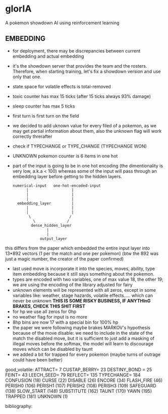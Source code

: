 # glorIA
A pokemon showdown AI using reinforcement learning

## EMBEDDING
- for deployment, there may be discrepancies between current embedding and actual embedding
- it's the showdown server that provides the team and the rosters. Therefore, when starting training,
  let's fix a showdown version and use only that one.
- state space for volatile effects is total-removed
- toxic counter has max 15 ticks (after 15 ticks always 93% damage)
- sleep 	counter has max 5 ticks
- first turn is first turn on the field
- we decided to add uknown value for every filed of a pokemon, as we may get partial information about them,
also the unknown flag will work correctly threrafter
- check if TYPECHANGE or TYPE_CHANGE (TYPECHANGE WON)
- UNKNOWN pokemon counter is 6 items in one hot
- part of the input is going to be in one hot encoding (the dimentionality is very low, a.k.a < 100) whereas some of the input will pass through an embedding layer before getting to the hidden layers.

      numerical-input   one-hot-encoded-input 
            |                   |
            |                   |
            |                   |
        embedding_layer         |
            |                   |
            |                   | 
             \                 /        
               \              / 
              dense_hidden_layer
                     | 
                     | 
                  output_layer 
                  
this differs from the paper which embedded the entire input layer into 13*892 vectors (1 per the match
and one per pokemon)
(btw the 892 was just a magic number, the creator of the paper confirmed)
- last used move is incorporate it into the species, moves, ability, type
item embedding because it still says something about the pokemon.
- types are encoded with two variables, one of max value 18, the other 19; we are using the encoding of the 
library adjusted for fairy
- unknown elements will be represented with all zeros, except in some variables like:
weather, stage hazards, volatile effects..... which can never be unknown __THIS IS SOME RISKY BUSINESS, IF ANYTHInG BRAKES, CHECK THIS SHIT FIRST__
- for hp we use all zeros for 0hp
- no weather flag for input is no more
- 8hp bins are now 17 with a special bin for 100% hp
- the paper we were following maybe brakes MARKOV's hypothesis because of the move disable: we need to include in the state of the match the disabled move,
but it is sufficient to just add a masking of illegal moves before the softmax, the model will learn to discourage moves which can be disabled by taunt
- we added a bit for trapped for every pokemon
(maybe turns of outrage could have been better)

good_volatile:
ATTRACT= 7
CUSTAP_BERRY= 23 
DESTINY_BOND = 25
FEINT= 43
LEECH_SEED= 79
REFLECT= 135
TYPECHANGE= 184
CONFUSION (18)
CURSE (22)
DISABLE (26)
ENCORE (34)
FLASH_FIRE (46)
PERISH0 (106)
PERISH1 (107)
PERISH2 (108)
PERISH3 (109)
SAFEGUARD (138)
SLOW_START (148)
SUBSTITUTE (162)
TAUNT (170)
YAWN (195)
TRAPPED (181)
UNKNOWN (1)

bibliography:





